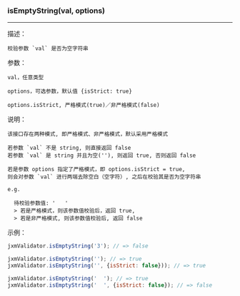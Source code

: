 
### isEmptyString(val, options)

----------

描述：

    校验参数 `val` 是否为空字符串

参数：

    val，任意类型

    options，可选参数，默认值 {isStrict: true}

    options.isStrict, 严格模式(true)／非严格模式(false)

说明：

    该接口存在两种模式, 即严格模式、非严格模式，默认采用严格模式

    若参数 `val` 不是 string, 则直接返回 false
    若参数 `val` 是 string 并且为空(''), 则返回 true, 否则返回 false

    若是参数 options 指定了严格模式，即 options.isStrict = true, 
    则会对参数 `val` 进行两端去除空白（空字符）, 之后在校验其是否为空字符串

    e.g.

      待校验参数值: '   '
      > 若是严格模式，则该参数值校验后，返回 true,
      > 若是非严格模式, 则该参数值校验后, 返回 false

示例：

```javascript
jxmValidator.isEmptyString('3'); // => false

jxmValidator.isEmptyString(''); // => true
jxmValidator.isEmptyString('', {isStrict: false})); // => true

jxmValidator.isEmptyString('  '); // => true
jxmValidator.isEmptyString('  ', {isStrict: false}); // => false
```
